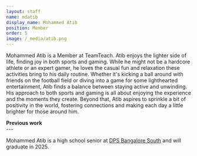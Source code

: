 ```yaml
---
layout: staff
name: mdatib
display_name: Mohammed Atib
position: Member
order: 5
image: /_media/atib.png
---
```


<div>
<p>Mohammed Atib is a Member at TeamTeach. Atib enjoys the lighter side of life, finding joy in both sports and gaming. While he might not be a hardcore athlete or an expert gamer, he loves the casual fun and relaxation these activities bring to his daily routine. Whether it's kicking a ball around with friends on the football field or diving into a game for some lighthearted entertainment, Atib finds a balance between staying active and unwinding. His approach to both sports and gaming is all about enjoying the experience and the moments they create. Beyond that, Atib aspires to sprinkle a bit of positivity in the world, fostering connections and making each day a little brighter for those around him.</p>

<p>
<b>Previous work</b><br>
---
</p>
</div>


<div>
Mohammed Atib is a high school senior at <a href="https://south.dpsbangalore.edu.in" target="_blank">DPS Bangalore South</a> and will graduate in 2025.
</div>